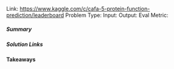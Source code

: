 Link: https://www.kaggle.com/c/cafa-5-protein-function-prediction/leaderboard
Problem Type: 
Input: 
Output: 
Eval Metric: 
##### Summary
##### Solution Links

#### Takeaways